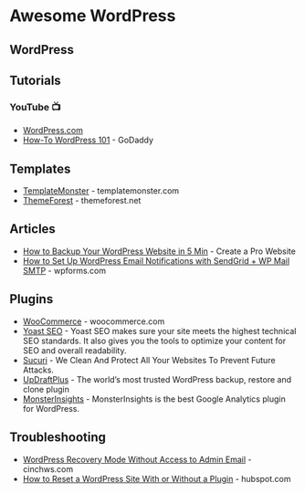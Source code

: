 # Awesome WordPress

## WordPress

## Tutorials
### YouTube 📺
* [WordPress.com](https://www.youtube.com/c/WordPressdotcom)
* [How-To WordPress 101](https://my.godaddy.com/how-to/wordpress-101) - GoDaddy

## Templates
* [TemplateMonster](https://www.templatemonster.com/wordpress-themes.php) - templatemonster.com
* [ThemeForest](https://themeforest.net/category/wordpress) - themeforest.net

## Articles
* [How to Backup Your WordPress Website in 5 Min](https://www.youtube.com/watch?v=bmx39y_8tOs) - Create a Pro Website
* [How to Set Up WordPress Email Notifications with SendGrid + WP Mail SMTP](https://wpforms.com/fix-wordpress-email-notifications-with-sendgrid/) - wpforms.com

## Plugins
* [WooCommerce](https://woocommerce.com/) - woocommerce.com
* [Yoast SEO](https://yoast.com/wordpress/plugins/seo/) - Yoast SEO makes sure your site meets the highest technical SEO standards. It also gives you the tools to optimize your content for SEO and overall readability.
* [Sucuri](https://sucuri.net/) - We Clean And Protect All Your Websites To Prevent Future Attacks. 
* [UpDraftPlus](https://updraftplus.com/) - The world’s most trusted WordPress backup, restore and clone plugin
* [MonsterInsights](https://www.monsterinsights.com/) - MonsterInsights is the best Google Analytics plugin for WordPress.

## Troubleshooting
* [WordPress Recovery Mode Without Access to Admin Email](https://cinchws.com/wordpress-recovery-mode-without-access-to-admin-email/) - cinchws.com
* [How to Reset a WordPress Site With or Without a Plugin](https://blog.hubspot.com/website/reset-wordpress) - hubspot.com
